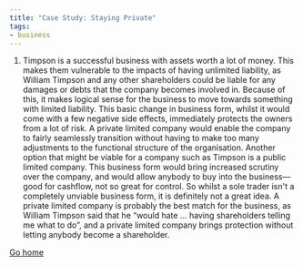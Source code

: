 ```yaml
---
title: "Case Study: Staying Private"
tags:
- business
---
```


1) Timpson is a successful business with assets worth a lot of money. This makes them vulnerable to the impacts of having unlimited liability, as William Timpson and any other shareholders could be liable for any damages or debts that the company becomes involved in. Because of this, it makes logical sense for the business to move towards something with limited liability. This basic change in business form, whilst it would come with a few negative side effects, immediately protects the owners from a lot of risk. A private limited company would enable the company to fairly seamlessly transition without having to make too many adjustments to the functional structure of the organisation. Another option that might be viable for a company such as Timpson is a public limited company. This business form would bring increased scrutiny over the company, and would allow anybody to buy into the business—good for cashflow, not so great for control. 
	So whilst a sole trader isn't a completely unviable business form, it is definitely not a great idea. A private limited company is probably the best match for the business, as William Timpson said that he “would hate … having shareholders telling me what to do”, and a private limited company brings protection without letting anybody become a shareholder.

[Go home](/)